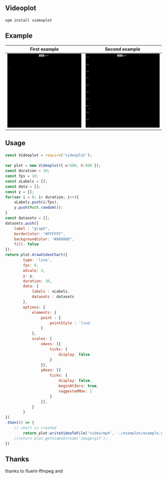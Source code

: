 ## Videoplot

```bash
npm install videoplot
```

## Example
| First example | Second example |
|---|---|
|![Example video](./examples/example.gif)| ![Example video](./examples/example2.gif)|


## Usage

```js
const Videoplot = require('videoplot');

var plot = new Videoplot({ w:600, h:600 });
const duration = 10;
const fps = 10;
const xLabels = [];
const data = [];
const y = [];
for(var i = 0; i< duration; i++){
	xLabels.push(i/fps);
	y.push(Math.random());
}
const datasets = [];
datasets.push({
	label : "graph",
	borderColor: "#FFFFFF",
	backgroundColor: "#888888",
	fill: false
});
return plot.drawVideoChart({
		type: 'line',
		fps: 8,
		wScale: 4,
		y: y,
		duration: 30,
		data: {
			labels : xLabels,
			datasets : datasets
		},
		options: {
			elements: {
				point : {
					pointStyle : 'line'
				}
			},
			scales: {
				xAxes: [{
					ticks: {
						display: false
					}
				}],
				yAxes: [{
					ticks: {
						display: false,
						beginAtZero: true,
						suggestedMax: 1
					}
				}],
			}
		}
})
.then(() => {
    // chart is created
		return plot.writeVideoToFile('video/mp4', './examples/example.gif');
    //return plot.getVideoStream('image/gif');
})
```

## Thanks

thanks to fluent-ffmpeg and

